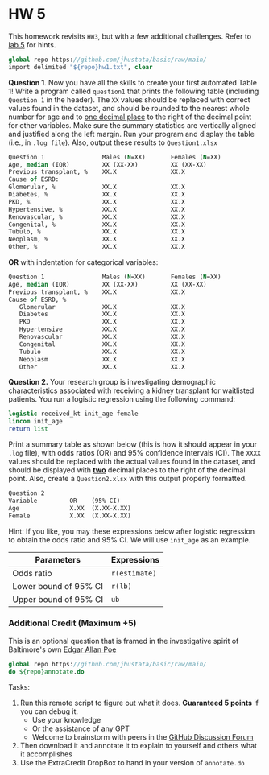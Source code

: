 ﻿# HW 5

This homework revisits `HW3`, but with a few additional challenges. Refer to [lab 5](lab5.md) for hints. 

```stata
global repo https://github.com/jhustata/basic/raw/main/
import delimited "${repo}hw1.txt", clear
```

**Question 1**. Now you have all the skills to create your first automated Table 1! Write a program called `question1` that prints the following table (including `Question 1` in the header). The `XX` values should be replaced with correct values found in the dataset, and should be rounded to the nearest whole number for age and to <u>one decimal place</u> to the right of the decimal point for other variables. Make sure the summary statistics are vertically aligned and justified along the left margin. Run your program and display the table (i.e., in `.log file`). Also, output these results to `Question1.xlsx`

```stata
Question 1                Males (N=XX)       Females (N=XX)
Age, median (IQR)         XX (XX-XX)         XX (XX-XX)
Previous transplant, %    XX.X               XX.X
Cause of ESRD:
Glomerular, %             XX.X               XX.X
Diabetes, %               XX.X               XX.X
PKD, %                    XX.X               XX.X
Hypertensive, %           XX.X               XX.X
Renovascular, %           XX.X               XX.X
Congenital, %             XX.X               XX.X
Tubulo, %                 XX.X               XX.X
Neoplasm, %               XX.X               XX.X
Other, %                  XX.X               XX.X
```

**OR** with indentation for categorical variables:

```stata
Question 1                Males (N=XX)       Females (N=XX)
Age, median (IQR)         XX (XX-XX)         XX (XX-XX)
Previous transplant, %    XX.X               XX.X
Cause of ESRD, %
   Glomerular             XX.X               XX.X
   Diabetes               XX.X               XX.X
   PKD                    XX.X               XX.X
   Hypertensive           XX.X               XX.X
   Renovascular           XX.X               XX.X
   Congenital             XX.X               XX.X
   Tubulo                 XX.X               XX.X
   Neoplasm               XX.X               XX.X
   Other                  XX.X               XX.X
```

**Question 2.** Your research group is investigating demographic characteristics associated with receiving a kidney transplant for waitlisted patients. You run a logistic regression using the following command:

```stata
logistic received_kt init_age female
lincom init_age
return list
```

Print a summary table as shown below (this is how it should appear in your `.log` file), with odds ratios (OR) and 95% confidence intervals (CI). The `XXXX` values should be replaced with the actual values found in the dataset, and should be displayed with <u>**two**</u> decimal places to the right of the decimal point. Also, create a `Question2.xlsx` with this output properly formatted.

```stata
Question 2
Variable         OR    (95% CI)
Age              X.XX  (X.XX-X.XX)
Female           X.XX  (X.XX-X.XX)
```

Hint: If you like, you may these expressions below after logistic regression to obtain the odds ratio and 95% CI. We will use `init_age` as an example.

| Parameters            | Expressions                                          |
| --------------------- | ---------------------------------------------------- |
| Odds ratio            | `r(estimate)`                                        |
| Lower bound of 95% CI | `r(lb)`                                              |
| Upper bound of 95% CI | `ub`                                                 |


### Additional Credit (Maximum $+5%$)

This is an optional question that is framed in the investigative spirit of Baltimore's own [Edgar Allan Poe](https://en.wikipedia.org/wiki/Edgar_Allan_Poe)

```stata
global repo https://github.com/jhustata/basic/raw/main/
do ${repo}annotate.do
```

Tasks:
1. Run this remote script to figure out what it does. **Guaranteed 5 points** if you can debug it.
   - Use your knowledge
   - Or the assistance of any GPT
   - Welcome to brainstorm with peers in the [GitHub Discussion Forum](https://github.com/jhufena/discussions/discussions)
2. Then download it and annotate it to explain to yourself and others what it accomplishes
3. Use the ExtraCredit DropBox to hand in your version of `annotate.do` 
